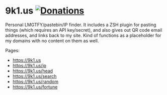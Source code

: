  9k1.us [![Donations][]][gratipay]
========
Personal LMGTFY/pastebin/IP finder.  It includes a ZSH plugin for pasting
things (which requires an API key/secret), and also gives out QR code
email addresses, and links back to my site.  Kind of functions as a
placeholder for my domains with no content on them as well.

Pages:

- https://9k1.us
- https://9k1.us/ip
- https://9k1.us/head
- https://9k1.us/search
- https://9k1.us/random
- https://9k1.us/fortune

[Donations]: http://img.shields.io/gratipay/rummik.svg
[gratipay]: https://gratipay.com/rummik/
